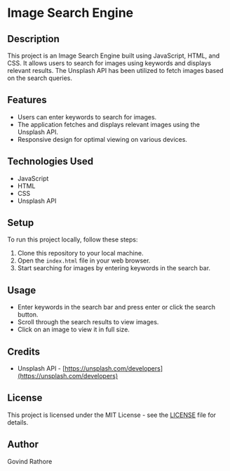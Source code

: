 # Image Search Engine

## Description
This project is an Image Search Engine built using JavaScript, HTML, and CSS. It allows users to search for images using keywords and displays relevant results. The Unsplash API has been utilized to fetch images based on the search queries.

## Features
- Users can enter keywords to search for images.
- The application fetches and displays relevant images using the Unsplash API.
- Responsive design for optimal viewing on various devices.

## Technologies Used
- JavaScript
- HTML
- CSS
- Unsplash API

## Setup
To run this project locally, follow these steps:
1. Clone this repository to your local machine.
2. Open the `index.html` file in your web browser.
3. Start searching for images by entering keywords in the search bar.

## Usage
- Enter keywords in the search bar and press enter or click the search button.
- Scroll through the search results to view images.
- Click on an image to view it in full size.

## Credits
- Unsplash API - [https://unsplash.com/developers](https://unsplash.com/developers)

## License
This project is licensed under the MIT License - see the [LICENSE](LICENSE) file for details.

## Author
Govind Rathore

